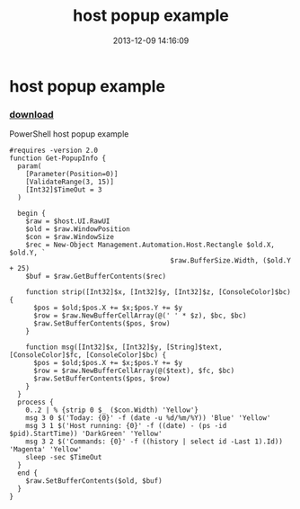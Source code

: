 ﻿---
pid:            4677
parent:         0
children:       
poster:         greg zakharov
title:          host popup example
date:           2013-12-09 14:16:09
description:    PowerShell host popup example
format:         posh
---

# host popup example

### [download](4677.ps1)  

PowerShell host popup example

```posh
#requires -version 2.0
function Get-PopupInfo {
  param(
    [Parameter(Position=0)]
    [ValidateRange(3, 15)]
    [Int32]$TimeOut = 3
  )
  
  begin {
    $raw = $host.UI.RawUI
    $old = $raw.WindowPosition
    $con = $raw.WindowSize
    $rec = New-Object Management.Automation.Host.Rectangle $old.X, $old.Y, `
                                        $raw.BufferSize.Width, ($old.Y + 25)
    $buf = $raw.GetBufferContents($rec)
    
    function strip([Int32]$x, [Int32]$y, [Int32]$z, [ConsoleColor]$bc) {
      $pos = $old;$pos.X += $x;$pos.Y += $y
      $row = $raw.NewBufferCellArray(@(' ' * $z), $bc, $bc)
      $raw.SetBufferContents($pos, $row)
    }
    
    function msg([Int32]$x, [Int32]$y, [String]$text, [ConsoleColor]$fc, [ConsoleColor]$bc) {
      $pos = $old;$pos.X += $x;$pos.Y += $y
      $row = $raw.NewBufferCellArray(@($text), $fc, $bc)
      $raw.SetBufferContents($pos, $row)
    }
  }
  process {
    0..2 | % {strip 0 $_ ($con.Width) 'Yellow'}
    msg 3 0 $('Today: {0}' -f (date -u %d/%m/%Y)) 'Blue' 'Yellow'
    msg 3 1 $('Host running: {0}' -f ((date) - (ps -id $pid).StartTime)) 'DarkGreen' 'Yellow'
    msg 3 2 $('Commands: {0}' -f ((history | select id -Last 1).Id)) 'Magenta' 'Yellow'
    sleep -sec $TimeOut
  }
  end {
    $raw.SetBufferContents($old, $buf)
  }
}
```
